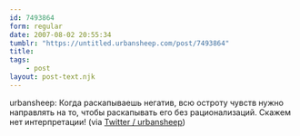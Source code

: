```yaml
---
id: 7493864
form: regular
date: 2007-08-02 20:55:34
tumblr: "https://untitled.urbansheep.com/post/7493864"
title:
tags:
    - post
layout: post-text.njk
---
```


<p>urbansheep: Когда раскапываешь негатив, всю остроту чувств нужно направлять на то, чтобы раскапывать его без рационализаций. Скажем нет интерпретации! (via <a href="http://twitter.com/urbansheep/statuses/182886252">Twitter / urbansheep</a>)</p>

